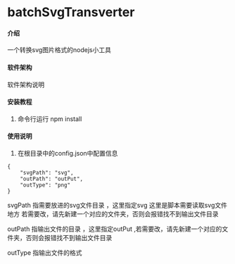 # batchSvgTransverter

#### 介绍
一个转换svg图片格式的nodejs小工具

#### 软件架构
软件架构说明


#### 安装教程

1.  命令行运行 npm install 

#### 使用说明

1.  在根目录中的config.json中配置信息

```
{
    "svgPath": "svg",
    "outPath": "outPut",
    "outType": "png"
}
```

svgPath 指需要放进的svg文件目录 ，这里指定svg 这里是脚本需要读取svg文件地方 若需要改，请先新建一个对应的文件夹，否则会报错找不到输出文件目录

outPath 指输出文件的目录 ，这里指定outPut ,若需要改，请先新建一个对应的文件夹，否则会报错找不到输出文件目录

outType 指输出文件的格式

